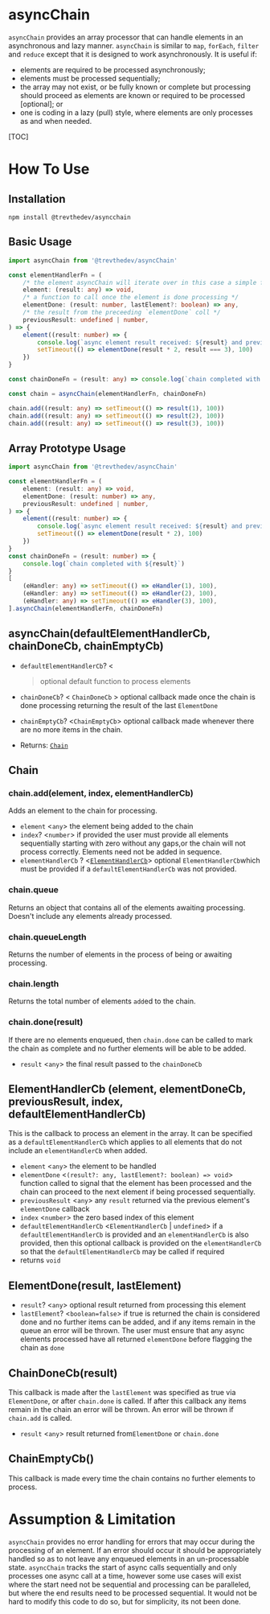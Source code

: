 # asyncChain

`asyncChain` provides an array processor that can handle elements in an asynchronous and lazy manner.   `asyncChain` is
similar to `map`, `forEach`, `filter` and `reduce` except that it is designed to work asynchronously. It is useful if:

* elements are required to be processed asynchronously;
* elements must be processed sequentially;
* the array may not exist, or be fully known or complete but processing should proceed as elements are known or required
  to be processed [optional]; or
* one is coding in a lazy (pull) style, where elements are only processes as and when needed.

[TOC]

# How To Use

## Installation

```shell
npm install @trevthedev/asyncchain
```

## Basic Usage

```typescript
import asyncChain from '@trevthedev/asyncChain'

const elementHandlerFn = (
    /* the element asyncChain will iterate over in this case a simple function */
    element: (result: any) => void,
    /* a function to call once the element is done processing */
    elementDone: (result: number, lastElement?: boolean) => any,
    /* the result from the preceeding `elementDone` coll */
    previousResult: undefined | number,
) => {
    element((result: number) => {
        console.log(`async element result received: ${result} and previous result: ${previousResult}`)
        setTimeout(() => elementDone(result * 2, result === 3), 100)
    })
}

const chainDoneFn = (result: any) => console.log(`chain completed with ${result}`)

const chain = asyncChain(elementHandlerFn, chainDoneFn)

chain.add((result: any) => setTimeout(() => result(1), 100))
chain.add((result: any) => setTimeout(() => result(2), 100))
chain.add((result: any) => setTimeout(() => result(3), 100))

```

## Array Prototype Usage

```typescript
import asyncChain from '@trevthedev/asyncChain'

const elementHandlerFn = (
    element: (result: any) => void,
    elementDone: (result: number) => any,
    previousResult: undefined | number,
) => {
    element((result: number) => {
        console.log(`async element result received: ${result} and previous result: ${previousResult}`)
        setTimeout(() => elementDone(result * 2), 100)
    })
}
const chainDoneFn = (result: number) => {
    console.log(`chain completed with ${result}`)
}
[
    (eHandler: any) => setTimeout(() => eHandler(1), 100),
    (eHandler: any) => setTimeout(() => eHandler(2), 100),
    (eHandler: any) => setTimeout(() => eHandler(3), 100),
].asyncChain(elementHandlerFn, chainDoneFn)

```

## asyncChain(defaultElementHandlerCb, chainDoneCb, chainEmptyCb)

* `defaultElementHandlerCb`? \<

  [`ElementHandlerCb`]: #ElementHandlerCb

  > optional default function to process elements

* `chainDoneCb`? \< `ChainDoneCb` > optional callback made once the chain is done processing returning the result of the
  last `ElementDone`

* `chainEmptyCb`? <`ChainEmptyCb`> optional callback made whenever there are no more items in the chain.

* Returns: [`Chain`](#Chain)

## Chain

### chain.add(element, index, elementHandlerCb)

Adds an element to the chain for processing.

* `element` \<`any`> the element being added to the chain
* `index`? \<`number`> if provided the user must provide all elements sequentially starting with zero without any
  gaps,or the chain will not process correctly. Elements need not be added in sequence.
* `elementHandlerCb` ?
  \<[`ElementHandlerCb`](#elementhandlercb-element-elementdonecb-previousresult-index-defaultelementhandlercb)>
  optional `ElementHandlerCb`which must be provided if a `defaultElementHandlerCb` was not provided.

### chain.queue

Returns an object that contains all of the elements awaiting processing. Doesn't include any elements already processed.

### chain.queueLength

Returns the number of elements in the process of being or awaiting processing.

### chain.length

Returns the total number of elements `add`ed to the chain.

### chain.done(result)

If there are no elements enqueued, then `chain.done` can be called to mark the chain as complete and no further elements
will be able to be added.

* `result` \<`any`> the final result passed to the `chainDoneCb`

## ElementHandlerCb (element, elementDoneCb, previousResult, index, defaultElementHandlerCb)

This is the callback to process an element in the array. It can be specified as a `defaultElementHandlerCb` which
applies to all elements that do not include an `elementHandlerCb` when added.

* `element` \<`any`> the element to be handled
* `elementDone` \<`(result?: any, lastElement?: boolean) => void`>  function called to signal that the element has been
  processed and the chain can proceed to the next element if being processed sequentially.
* `previousResult` \<`any`> any `result` returned via the previous element's `elementDone` callback
* `index` \<`number`> the zero based index of this element
* `defaultElementHandlerCb` \<`ElementHandlerCb` | `undefined`> if a `defaultElementHandlerCb` is provided and
  an `elementHandlerCb` is also provided, then this optional callback is provided on the `elementHandlerCb` so that
  the `defaultElementHandlerCb`  may be called if required
* returns `void`

## ElementDone(result, lastElement)

* `result`? \<`any`> optional result returned from processing this element
* `lastElement`? \<`boolean=false`>  if true is returned the chain is considered done and no further items can be added,
  and if any items remain in the queue an error will be thrown. The user must ensure that any async elements processed
  have all returned `elementDone` before flagging the chain as `done`

## ChainDoneCb(result)

This callback is made after the `lastElement` was specified as true via `ElementDone`, or after `chain.done` is called.
If after this callback any items remain in the chain an error will be thrown. An error will be thrown if `chain.add` is
called.

* `result` \<`any`> result returned from`ElementDone` or `chain.done`

## ChainEmptyCb()

This callback is made every time the chain contains no further elements to process.

# Assumption & Limitation

`asyncChain` provides no error handling for errors that may occur during the processing of an element. If an error
should occur it should be appropriately handled so as to not leave any enqueued elements in an un-processable state.
`asyncChain` tracks the start of async calls sequentially and only processes one async call at a time, however some use
cases will exist where the start need not be sequential and processing can be paralleled, but where the end results need
to be processed sequential. It would not be hard to modify this code to do so, but for simplicity, its not been done.